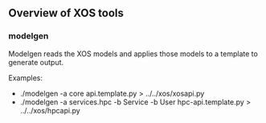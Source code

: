 ## Overview of XOS tools

### modelgen

Modelgen reads the XOS models and applies those models to a template to generate output. 

Examples:
  * ./modelgen -a core api.template.py > ../../xos/xosapi.py            
  * ./modelgen -a services.hpc -b Service -b User hpc-api.template.py > ../../xos/hpcapi.py
